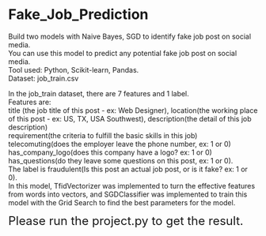 # Fake_Job_Prediction
Build two models with Naive Bayes, SGD to identify fake job post on social media. <br />
You can use this model to predict any potential fake job post on social media. <br />
Tool used: Python, Scikit-learn, Pandas. <br />
Dataset: job_train.csv  <br />

In the job_train dataset, there are 7 features and 1 label.  
Features are:  
title (the job title of this post - ex: Web Designer), location(the working place of this post - ex: US, TX, USA Southwest), description(the detail of this job description)  
requirement(the criteria to fulfill the basic skills in this job)  
telecomuting(does the employer leave the phone number, ex: 1 or 0)  
has_company_logo(does this company have a logo? ex: 1 or 0)  
has_questions(do they leave some questions on this post, ex: 1 or 0).  
The label is fraudulent(Is this post an actual job post, or is it fake? ex: 1 or 0).  
In this model, TfidVectorizer was implemented to turn the effective features from words into vectors, and SGDClassifier was implemented to train this model with the Grid Search to find the best parameters for the model.  

<font size = '5'>Please run the project.py to get the result.
